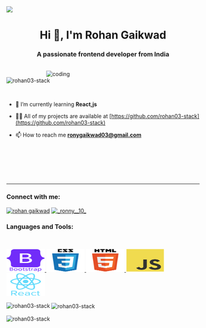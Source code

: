 <img src="https://github.com/user-attachments/assets/c52b035c-d980-4dab-aca4-e1880efa85c1">
<h1 align="center">Hi 👋, I'm Rohan Gaikwad</h1>
<h3 align="center">A passionate frontend developer from India</h3>

<br>
<img align="right" alt="coding" width="400" src="https://raw.githubusercontent.com/alsiam/alsiam/main/assets/programmer.gif">
<p align="left"> <img src="https://komarev.com/ghpvc/?username=rohan03-stack&label=Profile%20views&color=0e75b6&style=flat" alt="rohan03-stack" /> </p>

<br>

- 🌱 I’m currently learning **React,js**

- 👨‍💻 All of my projects are available at [https://github.com/rohan03-stack](https://github.com/rohan03-stack)

- 📫 How to reach me **ronygaikwad03@gmail.com**

<br>
<br>
<br>
<br>
<br>
<hr>
<h3 align="left">Connect with me:</h3>
<p align="left">
<a href="https://fb.com/rohan gaikwad" target="blank"><img align="center" src="https://raw.githubusercontent.com/rahuldkjain/github-profile-readme-generator/master/src/images/icons/Social/facebook.svg " alt="rohan gaikwad" height="30" width="40" /></a>
<a href="https://instagram.com/_ronny__10_" target="blank"><img align="center" src="https://raw.githubusercontent.com/rahuldkjain/github-profile-readme-generator/master/src/images/icons/Social/instagram.svg" alt="_ronny__10_" height="30" width="40" /></a>
</p>

<h3 align="left">Languages and Tools:</h3>
<br>
<p align="left"> <a href="https://getbootstrap.com" target="_blank" rel="noreferrer"> <img src="https://raw.githubusercontent.com/devicons/devicon/master/icons/bootstrap/bootstrap-plain-wordmark.svg" alt="bootstrap" width="100" height="60/> </a> <a href="https://www.w3schools.com/css/" target="_blank" rel="noreferrer"> <img src="https://raw.githubusercontent.com/devicons/devicon/master/icons/css3/css3-original-wordmark.svg" alt="css3" width="100" height="60"/> </a> <a href="https://www.w3.org/html/" target="_blank" rel="noreferrer"> <img src="https://raw.githubusercontent.com/devicons/devicon/master/icons/html5/html5-original-wordmark.svg" alt="html5" width="100" height="60"/> </a> <a href="https://developer.mozilla.org/en-US/docs/Web/JavaScript" target="_blank" rel="noreferrer"> <img src="https://raw.githubusercontent.com/devicons/devicon/master/icons/javascript/javascript-original.svg" alt="javascript" width="100" height="60"/> </a> <a href="https://reactjs.org/" target="_blank" rel="noreferrer"> <img src="https://raw.githubusercontent.com/devicons/devicon/master/icons/react/react-original-wordmark.svg" alt="react" width="100" height="60"/> </a> </p>


<p><img align="left" src="https://github-readme-stats.vercel.app/api/top-langs?username=rohan03-stack&show_icons=true&locale=en&layout=compact" alt="rohan03-stack" /></p>

<p>&nbsp;<img align="center" src="https://github-readme-stats.vercel.app/api?username=rohan03-stack&show_icons=true&locale=en" alt="rohan03-stack" /></p>

<p><img align="center" src="https://github-readme-streak-stats.herokuapp.com/?user=rohan03-stack&" alt="rohan03-stack" /></p>
